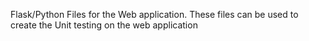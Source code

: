 Flask/Python Files for the Web application. These files can be used to create the Unit testing on the web application
